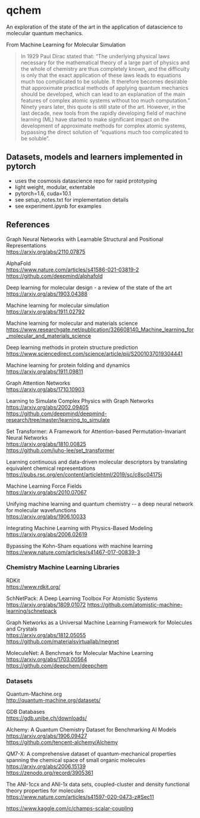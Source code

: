 # qchem 
An exploration of the state of the art in the application of datascience to molecular quantum mechanics. 

From Machine Learning for Molecular Simulation  
>In 1929 Paul Dirac stated that: “The underlying physical laws necessary for the mathematical theory of a large part of physics and the whole of chemistry are thus completely known, and the difficulty is only that the exact application of these laws leads to equations much too complicated to be soluble.  It therefore becomes desirable that approximate practical methods of applying quantum mechanics should be developed, which can lead to an explanation of the main features of complex atomic systems without too much computation.”  Ninety years later,  this quote is still state of the art.  However, in the last decade, new tools from the rapidly developing field of machine learning (ML) have started to make significant impact on the development of approximate methods for complex atomic systems, bypassing the direct solution of “equations much too complicated to be soluble”.

## Datasets, models and learners implemented in pytorch 
* uses the cosmosis datascience repo for rapid prototyping
* light weight, modular, extentable
* pytorch=1.6, cuda=10.1
* see setup_notes.txt for implementation details
* see experiment.ipynb for examples

## References 
Graph Neural Networks with Learnable Structural and Positional Representations  
https://arxiv.org/abs/2110.07875  
  
AlphaFold  
https://www.nature.com/articles/s41586-021-03819-2  
https://github.com/deepmind/alphafold 

Deep learning for molecular design - a review of the state of the art  
https://arxiv.org/abs/1903.04388 

Machine learning for molecular simulation  
https://arxiv.org/abs/1911.02792 

Machine learning for molecular and materials science  
https://www.researchgate.net/publication/326608140_Machine_learning_for_molecular_and_materials_science 

Deep learning methods in protein structure prediction  
https://www.sciencedirect.com/science/article/pii/S2001037019304441 

Machine learning for protein folding and dynamics  
https://arxiv.org/abs/1911.09811 

Graph Attention Networks  
https://arxiv.org/abs/1710.10903 

Learning to Simulate Complex Physics with Graph Networks  
https://arxiv.org/abs/2002.09405  
https://github.com/deepmind/deepmind-research/tree/master/learning_to_simulate 

Set Transformer: A Framework for Attention-based Permutation-Invariant Neural Networks  
https://arxiv.org/abs/1810.00825  
https://github.com/juho-lee/set_transformer 

Learning continuous and data-driven molecular descriptors by translating equivalent chemical representations  
https://pubs.rsc.org/en/content/articlehtml/2019/sc/c8sc04175j 

Machine Learning Force Fields  
https://arxiv.org/abs/2010.07067 

Unifying machine learning and quantum chemistry -- a deep neural network for molecular wavefunctions  
https://arxiv.org/abs/1906.10033 

Integrating Machine Learning with Physics-Based Modeling  
https://arxiv.org/abs/2006.02619 

Bypassing the Kohn-Sham equations with machine learning  
https://www.nature.com/articles/s41467-017-00839-3 

### Chemistry Machine Learning Libraries 
RDKit  
https://www.rdkit.org/ 

SchNetPack: A Deep Learning Toolbox For Atomistic Systems  
https://arxiv.org/abs/1809.01072 
https://github.com/atomistic-machine-learning/schnetpack 

Graph Networks as a Universal Machine Learning Framework for Molecules and Crystals  
https://arxiv.org/abs/1812.05055  
https://github.com/materialsvirtuallab/megnet 

MoleculeNet: A Benchmark for Molecular Machine Learning  
https://arxiv.org/abs/1703.00564  
https://github.com/deepchem/deepchem 

### Datasets 
Quantum-Machine.org  
http://quantum-machine.org/datasets/ 

GDB Databases  
https://gdb.unibe.ch/downloads/ 

Alchemy: A Quantum Chemistry Dataset for Benchmarking AI Models  
https://arxiv.org/abs/1906.09427  
https://github.com/tencent-alchemy/Alchemy 

QM7-X: A comprehensive dataset of quantum-mechanical properties spanning the chemical space of small organic molecules  
https://arxiv.org/abs/2006.15139  
https://zenodo.org/record/3905361 

The ANI-1ccx and ANI-1x data sets, coupled-cluster and density functional theory properties for molecules  
https://www.nature.com/articles/s41597-020-0473-z#Sec11 

https://www.kaggle.com/c/champs-scalar-coupling 




